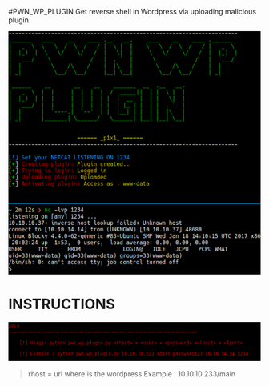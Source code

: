 #PWN_WP_PLUGIN
Get reverse shell in Wordpress via uploading malicious plugin

![alt text](https://github.com/p1x1/pwn_wp_plugin/blob/main/images/proof.png)
# INSTRUCTIONS

![alt text](https://github.com/p1x1/pwn_wp_plugin/blob/main/images/proof2.png)

> rhost = url where is the wordpress
> Example : 10.10.10.233/main
